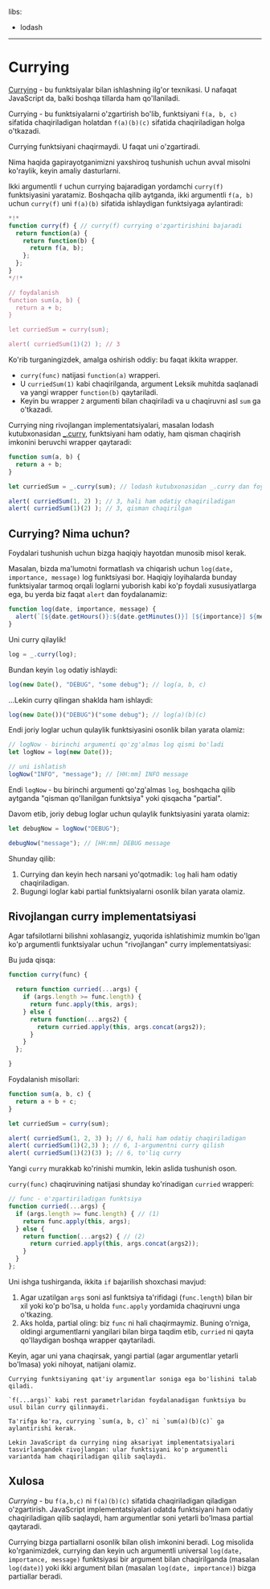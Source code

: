 libs:
  - lodash

---

# Currying

[Currying](https://en.wikipedia.org/wiki/Currying) - bu funktsiyalar bilan ishlashning ilg'or texnikasi. U nafaqat JavaScript da, balki boshqa tillarda ham qo'llaniladi.

Currying - bu funktsiyalarni o'zgartirish bo'lib, funktsiyani `f(a, b, c)` sifatida chaqiriladigan holatdan `f(a)(b)(c)` sifatida chaqiriladigan holga o'tkazadi.

Currying funktsiyani chaqirmaydi. U faqat uni o'zgartiradi.

Nima haqida gapirayotganimizni yaxshiroq tushunish uchun avval misolni ko'raylik, keyin amaliy dasturlarni.

Ikki argumentli `f` uchun currying bajaradigan yordamchi `curry(f)` funktsiyasini yaratamiz. Boshqacha qilib aytganda, ikki argumentli `f(a, b)` uchun `curry(f)` uni `f(a)(b)` sifatida ishlaydigan funktsiyaga aylantiradi:

```js run
*!*
function curry(f) { // curry(f) currying o'zgartirishini bajaradi
  return function(a) {
    return function(b) {
      return f(a, b);
    };
  };
}
*/!*

// foydalanish
function sum(a, b) {
  return a + b;
}

let curriedSum = curry(sum);

alert( curriedSum(1)(2) ); // 3
```

Ko'rib turganingizdek, amalga oshirish oddiy: bu faqat ikkita wrapper.

- `curry(func)` natijasi `function(a)` wrapperi.
- U `curriedSum(1)` kabi chaqirilganda, argument Leksik muhitda saqlanadi va yangi wrapper `function(b)` qaytariladi.
- Keyin bu wrapper `2` argumenti bilan chaqiriladi va u chaqiruvni asl `sum` ga o'tkazadi.

Currying ning rivojlangan implementatsiyalari, masalan lodash kutubxonasidan [_.curry](https://lodash.com/docs#curry), funktsiyani ham odatiy, ham qisman chaqirish imkonini beruvchi wrapper qaytaradi:

```js run
function sum(a, b) {
  return a + b;
}

let curriedSum = _.curry(sum); // lodash kutubxonasidan _.curry dan foydalanish

alert( curriedSum(1, 2) ); // 3, hali ham odatiy chaqiriladigan
alert( curriedSum(1)(2) ); // 3, qisman chaqirilgan
```

## Currying? Nima uchun?

Foydalari tushunish uchun bizga haqiqiy hayotdan munosib misol kerak.

Masalan, bizda ma'lumotni formatlash va chiqarish uchun `log(date, importance, message)` log funktsiyasi bor. Haqiqiy loyihalarda bunday funktsiyalar tarmoq orqali loglarni yuborish kabi ko'p foydali xususiyatlarga ega, bu yerda biz faqat `alert` dan foydalanamiz:

```js
function log(date, importance, message) {
  alert(`[${date.getHours()}:${date.getMinutes()}] [${importance}] ${message}`);
}
```

Uni curry qilaylik!

```js
log = _.curry(log);
```

Bundan keyin `log` odatiy ishlaydi:

```js
log(new Date(), "DEBUG", "some debug"); // log(a, b, c)
```

...Lekin curry qilingan shaklda ham ishlaydi:

```js
log(new Date())("DEBUG")("some debug"); // log(a)(b)(c)
```

Endi joriy loglar uchun qulaylik funktsiyasini osonlik bilan yarata olamiz:

```js
// logNow - birinchi argumenti qo'zg'almas log qismi bo'ladi
let logNow = log(new Date());

// uni ishlatish
logNow("INFO", "message"); // [HH:mm] INFO message
```

Endi `logNow` - bu birinchi argumenti qo'zg'almas `log`, boshqacha qilib aytganda "qisman qo'llanilgan funktsiya" yoki qisqacha "partial".

Davom etib, joriy debug loglar uchun qulaylik funktsiyasini yarata olamiz:

```js
let debugNow = logNow("DEBUG");

debugNow("message"); // [HH:mm] DEBUG message
```

Shunday qilib:
1. Currying dan keyin hech narsani yo'qotmadik: `log` hali ham odatiy chaqiriladigan.
2. Bugungi loglar kabi partial funktsiyalarni osonlik bilan yarata olamiz.

## Rivojlangan curry implementatsiyasi

Agar tafsilotlarni bilishni xohlasangiz, yuqorida ishlatishimiz mumkin bo'lgan ko'p argumentli funktsiyalar uchun "rivojlangan" curry implementatsiyasi:

Bu juda qisqa:

```js
function curry(func) {

  return function curried(...args) {
    if (args.length >= func.length) {
      return func.apply(this, args);
    } else {
      return function(...args2) {
        return curried.apply(this, args.concat(args2));
      }
    }
  };

}
```

Foydalanish misollari:

```js
function sum(a, b, c) {
  return a + b + c;
}

let curriedSum = curry(sum);

alert( curriedSum(1, 2, 3) ); // 6, hali ham odatiy chaqiriladigan
alert( curriedSum(1)(2,3) ); // 6, 1-argumentni curry qilish
alert( curriedSum(1)(2)(3) ); // 6, to'liq curry
```

Yangi `curry` murakkab ko'rinishi mumkin, lekin aslida tushunish oson.

`curry(func)` chaqiruvining natijasi shunday ko'rinadigan `curried` wrapperi:

```js
// func - o'zgartiriladigan funktsiya
function curried(...args) {
  if (args.length >= func.length) { // (1)
    return func.apply(this, args);
  } else {
    return function(...args2) { // (2)
      return curried.apply(this, args.concat(args2));
    }
  }
};
```

Uni ishga tushirganda, ikkita `if` bajarilish shoxchasi mavjud:

1. Agar uzatilgan `args` soni asl funktsiya ta'rifidagi (`func.length`) bilan bir xil yoki ko'p bo'lsa, u holda `func.apply` yordamida chaqiruvni unga o'tkazing.
2. Aks holda, partial oling: biz `func` ni hali chaqirmaymiz. Buning o'rniga, oldingi argumentlarni yangilari bilan birga taqdim etib, `curried` ni qayta qo'llaydigan boshqa wrapper qaytariladi.

Keyin, agar uni yana chaqirsak, yangi partial (agar argumentlar yetarli bo'lmasa) yoki nihoyat, natijani olamiz.

```smart header="Faqat qat'iy uzunlikdagi funktsiyalar"
Currying funktsiyaning qat'iy argumentlar soniga ega bo'lishini talab qiladi.

`f(...args)` kabi rest parametrlaridan foydalanadigan funktsiya bu usul bilan curry qilinmaydi.
```

```smart header="Currying dan biroz ko'proq"
Ta'rifga ko'ra, currying `sum(a, b, c)` ni `sum(a)(b)(c)` ga aylantirishi kerak.

Lekin JavaScript da currying ning aksariyat implementatsiyalari tasvirlangandek rivojlangan: ular funktsiyani ko'p argumentli variantda ham chaqiriladigan qilib saqlaydi.
```

## Xulosa

*Currying* - bu `f(a,b,c)` ni `f(a)(b)(c)` sifatida chaqiriladigan qiladigan o'zgartirish. JavaScript implementatsiyalari odatda funktsiyani ham odatiy chaqiriladigan qilib saqlaydi, ham argumentlar soni yetarli bo'lmasa partial qaytaradi.

Currying bizga partiallarni osonlik bilan olish imkonini beradi. Log misolida ko'rganimizdek, currying dan keyin uch argumentli universal `log(date, importance, message)` funktsiyasi bir argument bilan chaqirilganda (masalan `log(date)`) yoki ikki argument bilan (masalan `log(date, importance)`) bizga partiallar beradi.